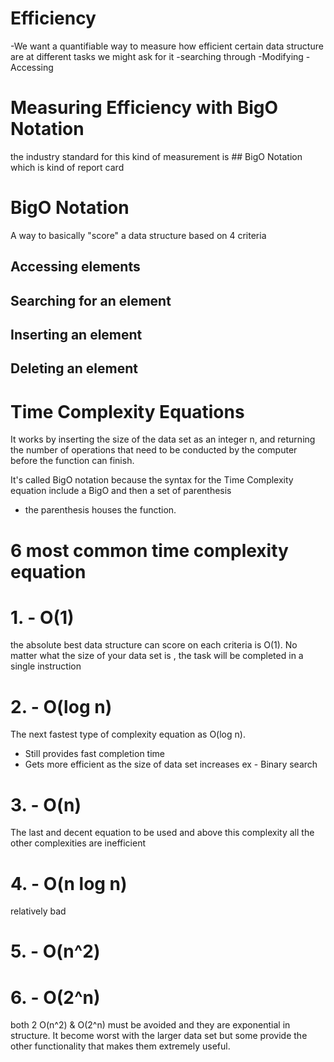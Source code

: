 # Efficiency

-We want a quantifiable way to measure how efficient certain data structure are at different tasks we 		might ask for it
-searching through
-Modifying
-Accessing

# Measuring Efficiency with BigO Notation

the industry standard for this kind of measurement is ## BigO Notation which is kind of report card

# BigO Notation

A way to basically "score" a data structure based on 4 criteria
## Accessing elements
## Searching for an element
## Inserting an element
## Deleting an element

# Time Complexity Equations
It works by inserting the size of the data set as an integer n, and returning the number of operations that need to be conducted by the computer before the function can finish.


It's called BigO notation because the syntax for the Time Complexity equation include a BigO and then a set of parenthesis
- the parenthesis houses the function.
	
# 6 most common time complexity equation

# 1. - O(1)
the absolute best data structure can score on each criteria is O(1).
No matter what the size of your data set is , the task will be completed in a single instruction

# 2. - O(log n)
The next fastest type of complexity equation as O(log n).
 - Still provides fast completion time
 - Gets more efficient as the size of data set increases
 ex - Binary search

# 3. - O(n)
The last and decent equation to be used and above this complexity all the other complexities are inefficient
# 4. - O(n log n)
relatively bad
# 5. - O(n^2)
# 6. - O(2^n)

both 2 O(n^2) & O(2^n) must be avoided and they are exponential in structure. It become worst with the larger data set but some provide the other functionality that makes them extremely useful.

